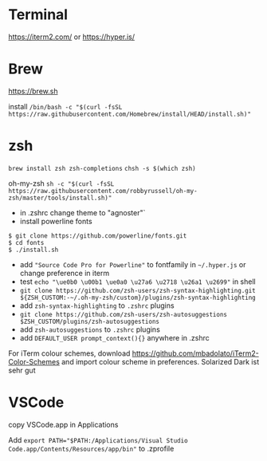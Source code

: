 
# Terminal

https://iterm2.com/
or
https://hyper.is/

# Brew

https://brew.sh

install
`/bin/bash -c "$(curl -fsSL https://raw.githubusercontent.com/Homebrew/install/HEAD/install.sh)"`

# zsh

`brew install zsh zsh-completions`
`chsh -s $(which zsh)`

oh-my-zsh
`sh -c "$(curl -fsSL https://raw.githubusercontent.com/robbyrussell/oh-my-zsh/master/tools/install.sh)"`

- in .zshrc change theme to "agnoster"`
- install powerline fonts 
```
$ git clone https://github.com/powerline/fonts.git
$ cd fonts
$ ./install.sh
```
- add `"Source Code Pro for Powerline"` to fontfamily in `~/.hyper.js` or change preference in iterm
- test `echo "\ue0b0 \u00b1 \ue0a0 \u27a6 \u2718 \u26a1 \u2699"` in shell
- `git clone https://github.com/zsh-users/zsh-syntax-highlighting.git ${ZSH_CUSTOM:-~/.oh-my-zsh/custom}/plugins/zsh-syntax-highlighting`
- add `zsh-syntax-highlighting` to `.zshrc` plugins
- `git clone https://github.com/zsh-users/zsh-autosuggestions $ZSH_CUSTOM/plugins/zsh-autosuggestions`
- add `zsh-autosuggestions` to `.zshrc` plugins
- add ```DEFAULT_USER prompt_context(){}``` anywhere in .zshrc

For iTerm colour schemes, download https://github.com/mbadolato/iTerm2-Color-Schemes and import colour scheme in preferences. Solarized Dark ist sehr gut

# VSCode

copy VSCode.app in Applications

Add `export PATH="$PATH:/Applications/Visual Studio Code.app/Contents/Resources/app/bin"` to .zprofile



